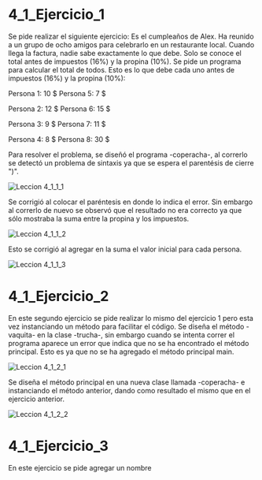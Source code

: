 # 4_1_Ejercicio_1

Se pide realizar el siguiente ejercicio: Es el cumpleaños de Alex. Ha reunido a un grupo de ocho amigos para celebrarlo en un restaurante local. Cuando llega la factura, nadie sabe exactamente lo que debe. Solo se conoce el total antes de impuestos (16%) y la propina (10%). Se pide un programa para calcular el total de todos.
Esto es lo que debe cada uno antes de impuestos (16%) y la propina (10%):

Persona 1: 10 $  Persona 5: 7 $ 

Persona 2: 12 $  Persona 6: 15 $

Persona 3: 9 $  Persona 7: 11 $ 

Persona 4: 8 $  Persona 8: 30 $

Para resolver el problema, se diseñó el programa -coperacha-, al correrlo se detectó un problema de sintaxis ya que se espera el parentésis de cierre ")".

![Leccion 4_1_1_1](https://user-images.githubusercontent.com/54320247/64640998-d7482a80-d3d0-11e9-9353-845d83bffa27.jpg)

Se corrigió al colocar el paréntesis en donde lo indica el error. Sin embargo al correrlo de nuevo se observó que el resultado no era correcto ya que sólo mostraba la suma entre la propina y los impuestos.

![Leccion 4_1_1_2](https://user-images.githubusercontent.com/54320247/64641001-dadbb180-d3d0-11e9-8196-5e20d5857175.jpg)

Esto se corrigió al agregar en la suma el valor inicial para cada persona.

![Leccion 4_1_1_3](https://user-images.githubusercontent.com/54320247/64641004-dca57500-d3d0-11e9-9614-1106ca5b74b8.jpg)

# 4_1_Ejercicio_2

En este segundo ejercicio se pide realizar lo mismo del ejercicio 1 pero esta vez instanciando un método para facilitar el código.
Se diseña el método -vaquita- en la clase -trucha-, sin embargo cuando se intenta correr el programa aparece un error que indica que no se ha encontrado el método principal. Esto es ya que no se ha agregado el método principal main.

![Leccion 4_1_2_1](https://user-images.githubusercontent.com/54320247/64642158-52124500-d3d3-11e9-9160-c96861c21e61.jpg)

Se diseña el método principal en una nueva clase llamada -coperacha- e instanciando el método anterior, dando como resultado el mismo que en el ejercicio anterior.

![Leccion 4_1_2_2](https://user-images.githubusercontent.com/54320247/64642165-54749f00-d3d3-11e9-914d-3fcc0b5c8041.jpg)

# 4_1_Ejercicio_3

En este ejercicio se pide agregar un nombre 
